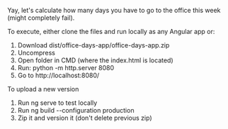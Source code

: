 Yay, let's calculate how many days you have to go to the office this week (might completely fail).

To execute, either clone the files and run locally as any Angular app or:

1. Download dist/office-days-app/office-days-app.zip
2. Uncompress
3. Open folder in CMD (where the index.html is located)
4. Run: python -m http.server 8080
5. Go to http://localhost:8080/

To upload a new version

1. Run ng serve to test locally
2. Run ng build --configuration production
3. Zip it and version it (don't delete previous zip)
